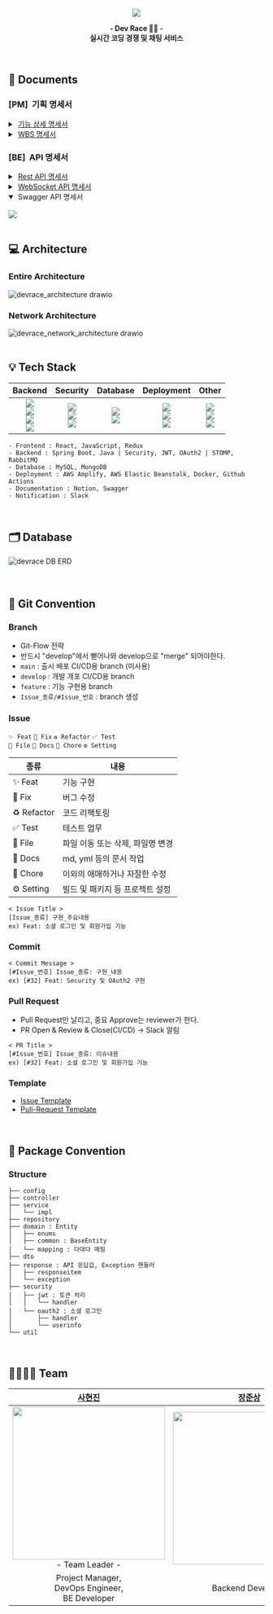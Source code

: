 <br>
<p align="center">
  <img src="https://github.com/Dev-Race/.github/assets/56509933/d3c424bc-4cc9-4c44-ad1c-05f6e251d133" />
</p>

<p align="center">
  <strong>
    - Dev Race 🧑‍💻 -
    <br>
    실시간 코딩 경쟁 및 채팅 서비스
  </strong>
</p>
<br>


## 📄 Documents

### [PM]&nbsp;&nbsp;기획 명세서
<details>
  <summary>&nbsp;<a href="https://sahyunjin.notion.site/7384e0322e8d480c8f639ae1a84915fa?v=eda603b2a8844e6fa244492f502ba129&pvs=4">기능 상세 명세서</a></summary>
  <br><img width="1124" alt="DevRace_기능상세_명세서" src="https://github.com/tkguswls1106/DevRace-Readme/assets/56509933/38c36139-1d4a-4075-bdf7-6ca33f222466">
</details>
<details>
  <summary>&nbsp;<a href="https://docs.google.com/spreadsheets/d/18bLgLlZGMPsulnnqDtMa3JtHX4kLwSqaXHfTSW5EAvw/edit?usp=sharing">WBS 명세서</a></summary>
  <br><img width="1124" alt="DevRace_WBS_명세서" src="https://github.com/tkguswls1106/DevRace-Readme/assets/56509933/3f3cc0aa-d485-4762-9850-f34ad1a8e98f">
</details>

### [BE]&nbsp;&nbsp;API 명세서
<details>
  <summary>&nbsp;<a href="https://sahyunjin.notion.site/2071d1695b254b78a1367ef555d6b820?v=336213c0a3b345f28fdb4ef181044d31&pvs=4">Rest API 명세서</a></summary>
  <br><img width="1124" alt="DevRace_RestAPI_명세서" src="https://github.com/tkguswls1106/DevRace-Readme/assets/56509933/863cd935-c292-4318-97e2-03b357528a27">
</details>
<details>
  <summary>&nbsp;<a href="https://sahyunjin.notion.site/2e577f50c85648cdaae86aeeae66be5a?v=a717219fcb494da39e765bea246b6cfd&pvs=4">WebSocket API 명세서</a></summary>
  <br><img width="1124" alt="DevRace_WebSocketAPI_명세서" src="https://github.com/tkguswls1106/DevRace-Readme/assets/56509933/a5e52b5a-c3af-405c-89a7-43c24e5f1182">
</details>
<details open>
  <summary>&nbsp;Swagger API 명세서</summary>
  <br><img src="https://github.com/tkguswls1106/DevRace-Readme/assets/56509933/222b7599-69ba-41aa-9ef5-613fd7837c54" />
</details>
<br>


## 💻 Architecture

### Entire Architecture
![devrace_architecture drawio](https://github.com/tkguswls1106/DevRace-Readme/assets/56509933/bafcab1e-77b4-4e9d-9db2-aac15c130eed)

### Network Architecture
![devrace_network_architecture drawio](https://github.com/tkguswls1106/DevRace-Readme/assets/56509933/9918f3c3-f0b5-4eb2-a712-19c665737576)
<br><br>


## 💡 Tech Stack
Backend|Security|Database|Deployment|Other|
|:------:|:------:|:------:|:------:|:------:|
|<img src="https://img.shields.io/badge/Spring Boot-6DB33F?style=flat-square&logo=Spring Boot&logoColor=white"/><br><img src="https://img.shields.io/badge/Java-007396?style=flat-square&logo=Java&logoColor=white"/><br><img src="https://img.shields.io/badge/STOMP-164735?style=flat-square&logo=the spriters resource&logoColor=white"/><br><img src="https://img.shields.io/badge/RabbitMQ-FF6600?style=flat-square&logo=RabbitMQ&logoColor=white"/>|<img src="https://img.shields.io/badge/Spring Security-00A98F?style=flat-square&logo=Spring Security&logoColor=white"/><br><img src="https://img.shields.io/badge/JSON Web Token-9933CC?style=flat-square&logo=JSON Web Tokens&logoColor=white"/><br><img src="https://img.shields.io/badge/OAuth2-3423A6?style=flat-square&logo=Authelia&logoColor=white"/>|<img src="https://img.shields.io/badge/MySQL-4479A1?style=flat-square&logo=MySQL&logoColor=white"/><br><img src="https://img.shields.io/badge/MongoDB-47A248?style=flat-square&logo=MongoDB&logoColor=white"/>|<img src="https://img.shields.io/badge/Amazon AWS-232F3E?style=flat-square&logo=Amazon Web Services&logoColor=white"/><br><img src="https://img.shields.io/badge/Docker-2496ED?style=flat-square&logo=Docker&logoColor=white"/><br><img src="https://img.shields.io/badge/Github Actions-0063DC?style=flat-square&logo=Github Actions&logoColor=white"/>|<img src="https://img.shields.io/badge/Notion-000000?style=flat-square&logo=Notion&logoColor=white"/><br><img src="https://img.shields.io/badge/Swagger-85EA2E?style=flat-square&logo=Swagger&logoColor=black"/><br><img src="https://img.shields.io/badge/Slack-4A154B?style=flat-square&logo=Slack&logoColor=white"/>
```
- Frontend : React, JavaScript, Redux
- Backend : Spring Boot, Java | Security, JWT, OAuth2 | STOMP, RabbitMQ
- Database : MySQL, MongoDB
- Deployment : AWS Amplify, AWS Elastic Beanstalk, Docker, Github Actions
- Documentation : Notion, Swagger
- Notification : Slack
```
<br>


## 🗂️ Database
![devrace DB ERD](https://github.com/tkguswls1106/DevRace-Readme/assets/56509933/4b0db7b7-d530-4acf-9361-c1689d48f97a)
<br><br><br>


## 🤝 Git Convention

### Branch
- Git-Flow 전략
- 반드시 "develop"에서 뻗어나와 develop으로 "merge" 되어야한다.
- `main` : 출시 배포 CI/CD용 branch (미사용)
- `develop` : 개발 개포 CI/CD용 branch
- `feature` : 기능 구현용 branch
- `Issue_종류/#Issue_번호` : branch 생성

### Issue
`✨ Feat`  `🐛 Fix`  `♻️ Refactor`  `✅ Test`<br>
`📁 File`  `📝 Docs`  `🔧 Chore`  `⚙️ Setting`

| 종류             | 내용                                             |
|----------------| ------------------------------------------------ |
| ✨ Feat         | 기능 구현                                          |
| 🐛 Fix         | 버그 수정                                           |
| ♻️ Refactor    | 코드 리팩토링                                         |
| ✅ Test         | 테스트 업무                                        |
| 📁 File        | 파일 이동 또는 삭제, 파일명 변경                         |
| 📝 Docs        | md, yml 등의 문서 작업                               |
| 🔧 Chore       | 이외의 애매하거나 자잘한 수정                            |
| ⚙️ Setting     | 빌드 및 패키지 등 프로젝트 설정                           |

```
< Issue Title >
[Issue_종류] 구현_주요내용
ex) Feat: 소셜 로그인 및 회원가입 기능
```

### Commit
```
< Commit Message >
[#Issue_번호] Issue_종류: 구현_내용
ex) [#32] Feat: Security 및 OAuth2 구현
```

### Pull Request
- Pull Request만 날리고, 중요 Approve는 reviewer가 한다.
- PR Open & Review & Close(CI/CD) &#8594; Slack 알림
```
< PR Title >
[#Issue_번호] Issue_종류: 이슈내용
ex) [#32] Feat: 소셜 로그인 및 회원가입 기능
```

### Template
- <a href="https://github.com/Dev-Race/DevRace-backend/tree/develop/.github/ISSUE_TEMPLATE">Issue Template</a>
- <a href="https://github.com/Dev-Race/DevRace-backend/blob/develop/.github/PULL_REQUEST_TEMPLATE.md">Pull-Request Template</a>
<br>


## 📂 Package Convention

### Structure
```
├── config
├── controller
├── service
│   └── impl
├── repository
├── domain : Entity
│   ├── enums
│   ├── common : BaseEntity
│   └── mapping : 다대다 매핑
├── dto
├── response : API 응답값, Exception 핸들러
│   ├── responseitem
│   └── exception
├── security
│   ├── jwt : 토큰 처리
│   │   └── handler
│   └── oauth2 : 소셜 로그인
│       ├── handler
│       └── userinfo
└── util
```
<br>


## 👨‍👩‍👧‍👧 Team
| [사현진](https://github.com/tkguswls1106) | [장준상](https://github.com/JunSang1121) | [정연재](https://github.com/zzangjyj0818) | [권인우](https://github.com/inwoo0206) | [이정향](https://github.com/Hyanggggg) |
| :----------------------------------------: | :----------------------------------------: | :----------------------------------------: | :----------------------------------------: | :----------------------------------------: |
| <img width = "300" src ="https://github.com/tkguswls1106/DevRace-Readme/assets/56509933/6f1a9df8-8511-466c-b22e-93c55f9919ac"><br>- Team Leader - | <img width = "300" src ="https://github.com/tkguswls1106/DevRace-Readme/assets/56509933/f872cd42-cfa2-4818-a717-75451450382e"> | <img width = "300" src ="https://github.com/tkguswls1106/DevRace-Readme/assets/56509933/3794fbbb-20d5-4752-956e-4560bd15e1f0"> | <img width = "300" src ="https://github.com/tkguswls1106/DevRace-Readme/assets/56509933/866c8eac-3b18-453d-8e33-e5fa06817a89"> | <img width = "300" src ="https://github.com/2023-Hackathon-TeamSMUD/.github/assets/56509933/a563b39b-6d80-40b1-930f-311455b21e82"> |
| Project Manager,<br>DevOps Engineer,<br>BE Developer | Backend Developer | Frontend Developer | Frontend Developer | Designer |
